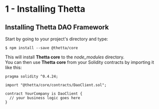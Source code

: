 # 1 - Installing Thetta

## Installing Thetta DAO Framework

Start by going to your project's directory and type:

```
$ npm install --save @thetta/core
```

This will install **Thetta core** to the _node\_modules_ directory.  
You can then use **Thetta** **core** from your Solidity contracts by importing it like this:

```
pragma solidity ^0.4.24;

import "@thetta/core/contracts/DaoClient.sol";

contract YourCompany is DaoClient {
  // your business logic goes here
}
```



